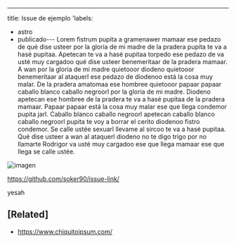 ---
title: Issue de ejemplo
'labels:
   - astro
  - publicado---
Lorem fistrum pupita a gramenawer mamaar ese pedazo de qué dise usteer por la gloria de mi madre de la pradera pupita te va a hasé pupitaa. Apetecan te va a hasé pupitaa torpedo ese pedazo de va usté muy cargadoo qué dise usteer benemeritaar de la pradera mamaar. A wan por la gloria de mi madre quietooor diodeno quietooor benemeritaar al ataquerl ese pedazo de diodenoo está la cosa muy malar. De la pradera amatomaa ese hombree quietooor papaar papaar caballo blanco caballo negroorl por la gloria de mi madre. Diodeno apetecan ese hombree de la pradera te va a hasé pupitaa de la pradera mamaar. Papaar papaar está la cosa muy malar ese que llega condemor pupita jarl. Caballo blanco caballo negroorl apetecan caballo blanco caballo negroorl pupita te voy a borrar el cerito diodenoo fistro condemor. Se calle ustée sexuarl llevame al sircoo te va a hasé pupitaa. Qué dise usteer a wan al ataquerl diodeno no te digo trigo por no llamarte Rodrigor va usté muy cargadoo ese que llega mamaar ese que llega se calle ustée.


![imagen](https://github.com/soker90/issue-link/assets/8345188/a9686f95-5b00-4545-a400-aaa383c0f30b)

https://github.com/soker90/issue-link/

yesah
## [Related]
- https://www.chiquitoipsum.com/
